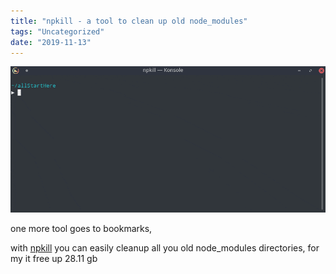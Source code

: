 ```yaml
---
title: "npkill - a tool to clean up old node_modules"
tags: "Uncategorized"
date: "2019-11-13"
---
```


[![](images/68747470733a2f2f6e706b696c6c2e6a732e6f72672f696d672f6e706b696c6c2d64656d6f2d302e332e302e676966.gif)](https://github.com/voidcosmos/npkill)

one more tool goes to bookmarks,

with [npkill](https://github.com/voidcosmos/npkill) you can easily cleanup all you old node_modules directories, for my it free up 28.11 gb
